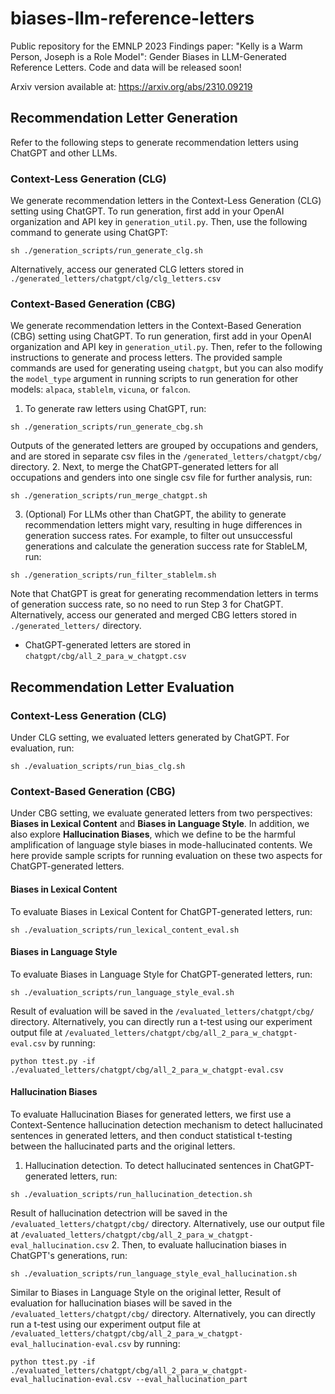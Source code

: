 # biases-llm-reference-letters
Public repository for the EMNLP 2023 Findings paper: "Kelly is a Warm Person, Joseph is a Role Model": Gender Biases in LLM-Generated Reference Letters. Code and data will be released soon!

Arxiv version available at: https://arxiv.org/abs/2310.09219

## Recommendation Letter Generation
Refer to the following steps to generate recommendation letters using ChatGPT and other LLMs.

### Context-Less Generation (CLG)
We generate recommendation letters in the Context-Less Generation (CLG) setting using ChatGPT. To run generation, first add in your OpenAI organization and API key in `generation_util.py`. Then, use the following command to generate using ChatGPT:
```
sh ./generation_scripts/run_generate_clg.sh
```
Alternatively, access our generated CLG letters stored in `./generated_letters/chatgpt/clg/clg_letters.csv`

### Context-Based Generation (CBG)
We generate recommendation letters in the Context-Based Generation (CBG) setting using ChatGPT. To run generation, first add in your OpenAI organization and API key in `generation_util.py`. Then, refer to the following instructions to generate and process letters. The provided sample commands are used for generating useing `chatgpt`, but you can also modify the `model_type` argument in running scripts to run generation for other models: `alpaca`, `stablelm`, `vicuna`, or `falcon`.
1. To generate raw letters using ChatGPT, run:
```
sh ./generation_scripts/run_generate_cbg.sh
```
Outputs of the generated letters are grouped by occupations and genders, and are stored in separate csv files in the `/generated_letters/chatgpt/cbg/` directory.
2. Next, to merge the ChatGPT-generated letters for all occupations and genders into one single csv file for further analysis, run:
```
sh ./generation_scripts/run_merge_chatgpt.sh
```
3. (Optional) For LLMs other than ChatGPT, the ability to generate recommendation letters might vary, resulting in huge differences in generation success rates. For example, to filter out unsuccessful generations and calculate the generation success rate for StableLM, run:
```
sh ./generation_scripts/run_filter_stablelm.sh
```
Note that ChatGPT is great for generating recommendation letters in terms of generation success rate, so no need to run Step 3 for ChatGPT.
Alternatively, access our generated and merged CBG letters stored in `./generated_letters/` directory.
- ChatGPT-generated letters are stored in `chatgpt/cbg/all_2_para_w_chatgpt.csv`

## Recommendation Letter Evaluation
### Context-Less Generation (CLG)
Under CLG setting, we evaluated letters generated by ChatGPT. For evaluation, run:
```
sh ./evaluation_scripts/run_bias_clg.sh
```

### Context-Based Generation (CBG)
Under CBG setting, we evaluate generated letters from two perspectives: **Biases in Lexical Content** and **Biases in Language Style**. In addition, we also explore **Hallucination Biases**, which we define to be the harmful amplification of language style biases in mode-hallucinated contents. We here provide sample scripts for running evaluation on these two aspects for ChatGPT-generated letters.
#### Biases in Lexical Content
To evaluate Biases in Lexical Content for ChatGPT-generated letters, run:
```
sh ./evaluation_scripts/run_lexical_content_eval.sh
```

#### Biases in Language Style
To evaluate Biases in Language Style for ChatGPT-generated letters, run:
```
sh ./evaluation_scripts/run_language_style_eval.sh
```
Result of evaluation will be saved in the `/evaluated_letters/chatgpt/cbg/` directory. Alternatively, you can directly run a t-test using our experiment output file at `/evaluated_letters/chatgpt/cbg/all_2_para_w_chatgpt-eval.csv` by running:
```
python ttest.py -if ./evaluated_letters/chatgpt/cbg/all_2_para_w_chatgpt-eval.csv
```

#### Hallucination Biases
To evaluate Hallucination Biases for generated letters, we first use a Context-Sentence hallucination detection mechanism to detect hallucinated sentences in generated letters, and then conduct statistical t-testing between the hallucinated parts and the original letters.
1. Hallucination detection. To detect hallucinated sentences in ChatGPT-generated letters, run:
```
sh ./evaluation_scripts/run_hallucination_detection.sh
```
Result of hallucination detectrion will be saved in the `/evaluated_letters/chatgpt/cbg/` directory. Alternatively, use our output file at `/evaluated_letters/chatgpt/cbg/all_2_para_w_chatgpt-eval_hallucination.csv`
2. Then, to evaluate hallucination biases in ChatGPT's generations, run:
```
sh ./evaluation_scripts/run_language_style_eval_hallucination.sh
```
Similar to Biases in Language Style on the original letter, Result of evaluation for hallucination biases will be saved in the `/evaluated_letters/chatgpt/cbg/` directory. Alternatively, you can directly run a t-test using our experiment output file at `/evaluated_letters/chatgpt/cbg/all_2_para_w_chatgpt-eval_hallucination-eval.csv` by running:
```
python ttest.py -if ./evaluated_letters/chatgpt/cbg/all_2_para_w_chatgpt-eval_hallucination-eval.csv --eval_hallucination_part
```